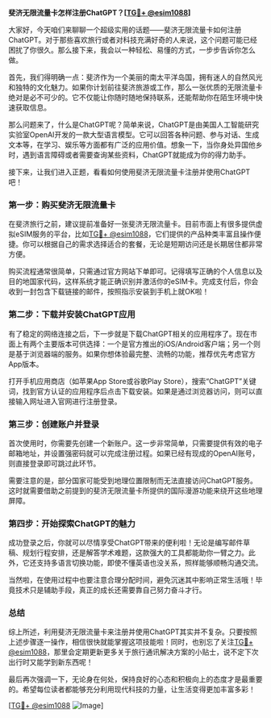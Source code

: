 **斐济无限流量卡怎样注册ChatGPT？[[TG💪+ @esim1088](https://t.me/s/esim1088)]**

大家好，今天咱们来聊聊一个超级实用的话题——斐济无限流量卡如何注册ChatGPT。对于那些喜欢旅行或者对科技充满好奇的人来说，这个问题可能已经困扰了你很久。那么接下来，我会以一种轻松、易懂的方式，一步步告诉你怎么做。

首先，我们得明确一点：斐济作为一个美丽的南太平洋岛国，拥有迷人的自然风光和独特的文化魅力。如果你计划前往斐济旅游或工作，那么一张优质的无限流量卡绝对是必不可少的。它不仅能让你随时随地保持联系，还能帮助你在陌生环境中快速获取信息。

那么问题来了，什么是ChatGPT呢？简单来说，ChatGPT是由美国人工智能研究实验室OpenAI开发的一款大型语言模型。它可以回答各种问题、参与对话、生成文本等，在学习、娱乐等方面都有广泛的应用价值。想象一下，当你身处异国他乡时，遇到语言障碍或者需要查询某些资料，ChatGPT就能成为你的得力助手。

接下来，让我们进入正题，看看如何使用斐济无限流量卡注册并使用ChatGPT吧！

### 第一步：购买斐济无限流量卡

在斐济旅行之前，建议提前准备好一张斐济无限流量卡。目前市面上有很多提供虚拟eSIM服务的平台，比如[TG💪+ @esim1088](https://t.me/s/esim1088)，它们提供的产品种类丰富且操作便捷。你可以根据自己的需求选择适合的套餐，无论是短期访问还是长期居住都非常方便。

购买流程通常很简单，只需通过官方网站下单即可。记得填写正确的个人信息以及目的地国家代码，这样系统才能正确识别并激活你的eSIM卡。完成支付后，你会收到一封包含下载链接的邮件，按照指示安装到手机上就OK啦！

### 第二步：下载并安装ChatGPT应用

有了稳定的网络连接之后，下一步就是下载ChatGPT相关的应用程序了。现在市面上有两个主要版本可供选择：一个是官方推出的iOS/Android客户端；另一个则是基于浏览器端的服务。如果你想体验最完整、流畅的功能，推荐优先考虑官方App版本。

打开手机应用商店（如苹果App Store或谷歌Play Store），搜索“ChatGPT”关键词，找到官方认证的应用程序后点击下载安装。如果是通过浏览器访问，则可以直接输入网址进入官网进行注册登录。

### 第三步：创建账户并登录

首次使用时，你需要先创建一个新账户。这一步非常简单，只需要提供有效的电子邮箱地址，并设置强密码就可以完成注册过程。如果已经有现成的OpenAI账号，则直接登录即可跳过此环节。

需要注意的是，部分国家可能受到地理位置限制而无法直接访问ChatGPT服务。这时就需要借助之前提到的斐济无限流量卡所提供的国际漫游功能来绕开这些地理屏障。

### 第四步：开始探索ChatGPT的魅力

成功登录之后，你就可以尽情享受ChatGPT带来的便利啦！无论是编写邮件草稿、规划行程安排，还是解答学术难题，这款强大的工具都能助你一臂之力。此外，它还支持多语言切换功能，即使不懂英语也没关系，照样能够顺畅沟通交流。

当然啦，在使用过程中也要注意合理分配时间，避免沉迷其中影响正常生活哦！毕竟技术只是辅助手段，真正的成长还需要靠自己努力奋斗才行。

### 总结

综上所述，利用斐济无限流量卡来注册并使用ChatGPT其实并不复杂。只要按照上述步骤逐一操作，相信很快就能掌握这项技能啦！同时，也别忘了关注[TG💪+ @esim1088](https://t.me/s/esim1088)，那里会定期更新更多关于旅行通讯解决方案的小贴士，说不定下次出行时又能学到新东西呢！

最后再次强调一下，无论身在何处，保持良好的心态和积极向上的态度才是最重要的。希望每位读者都能够充分利用现代科技的力量，让生活变得更加丰富多彩！

[[TG💪+ @esim1088](https://t.me/s/esim1088) ![Image](https://i.postimg.cc/4NQfJmqS/Snipaste-2025-05-13-00-14-12.png)]